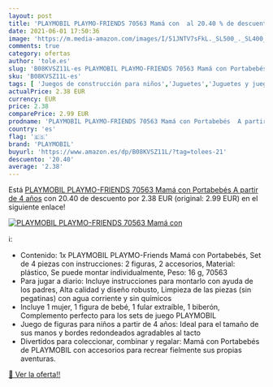 ```yaml
---
layout: post
title: 'PLAYMOBIL PLAYMO-FRIENDS 70563 Mamá con  al 20.40 % de descuento'
date: 2021-06-01 17:50:36
image: 'https://m.media-amazon.com/images/I/51JNTV7sFkL._SL500_._SL400_.jpg'
comments: true
category: ofertas
author: 'tole.es'
slug: 'B08KVSZ11L-es PLAYMOBIL PLAYMO-FRIENDS 70563 Mamá con Portabebés A...'
sku: 'B08KVSZ11L-es'
tags: [ 'Juegos de construcción para niños','Juguetes','Juguetes y juegos','playmobil','portabebés', ]
actualPrice: 2.38 EUR
currency: EUR
price: 2.38
comparePrice: 2.99 EUR
prodname: 'PLAYMOBIL PLAYMO-FRIENDS 70563 Mamá con Portabebés  A partir de 4 años'
country: 'es'
flag: '🇪🇸'
brand: 'PLAYMOBIL'
buyurl: 'https://www.amazon.es/dp/B08KVSZ11L/?tag=tolees-21'
descuento: '20.40'
average: '2.38'
---
```


Está [PLAYMOBIL PLAYMO-FRIENDS 70563 Mamá con Portabebés  A partir de 4 años](https://www.amazon.es/dp/B08KVSZ11L/?tag=tolees-21) con 20.40 de descuento por 2.38 EUR (original: 2.99 EUR) en el siguiente enlace!

[![PLAYMOBIL PLAYMO-FRIENDS 70563 Mamá con ](https://m.media-amazon.com/images/I/51JNTV7sFkL._SL500_._SL400_.jpg)](https://www.amazon.es/dp/B08KVSZ11L/?tag=tolees-21)

ℹ️:

- Contenido: 1x PLAYMOBIL PLAYMO-Friends Mamá con Portabebés, Set de 4 piezas con instrucciones: 2 figuras, 2 accesorios, Material: plástico, Se puede montar individualmente, Peso: 16 g, 70563
- Para jugar a diario: Incluye instrucciones para montarlo con ayuda de los padres, Alta calidad y diseño robusto, Limpieza de las piezas (sin pegatinas) con agua corriente y sin químicos
- Incluye 1 mujer, 1 figura de bebé, 1 fular extraíble, 1 biberón, Complemento perfecto para los sets de juego PLAYMOBIL
- Juego de figuras para niños a partir de 4 años: Ideal para el tamaño de sus manos y bordes redondeados agradables al tacto
- Divertidos para coleccionar, combinar y regalar: Mamá con Portabebés de PLAYMOBIL con accesorios para recrear fielmente sus propias aventuras.

[🛒 Ver la oferta!!](https://www.amazon.es/dp/B08KVSZ11L/?tag=tolees-21)
